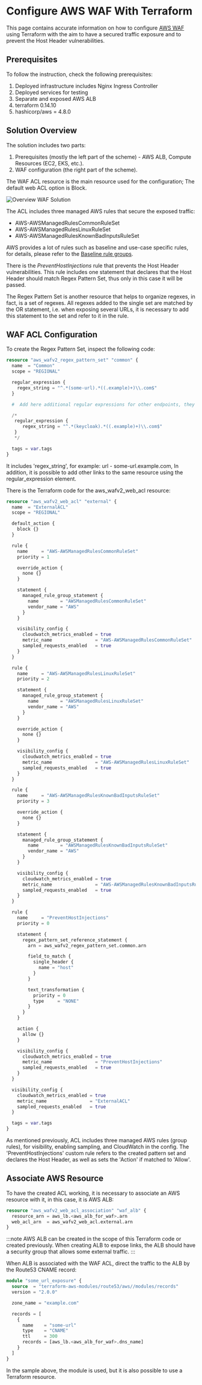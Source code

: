 # Configure AWS WAF With Terraform

<head>
  <link rel="canonical" href="https://docs.kuberocketci.io/docs/operator-guide/infrastructure-providers/aws/waf-tf-configuration/" />
</head>

This page contains accurate information on how to configure [AWS WAF](https://aws.amazon.com/waf/) using Terraform with the aim to have a secured traffic exposure and to prevent the Host Header vulnerabilities.

## Prerequisites

To follow the instruction, check the following prerequisites:

1. Deployed infrastructure includes Nginx Ingress Controller
2. Deployed services for testing
3. Separate and exposed AWS ALB
4. terraform 0.14.10
5. hashicorp/aws = 4.8.0

## Solution Overview

The solution includes two parts:

1. Prerequisites (mostly the left part of the scheme) - AWS ALB, Compute Resources (EC2, EKS, etc.).
2. WAF configuration (the right part of the scheme).

The WAF ACL resource is the main resource used for the configuration; The default web ACL option is Block.

![Overview WAF Solution](../../../assets/operator-guide/waf-configuration.drawio.png)

The ACL includes three managed AWS rules that secure the exposed traffic:

- AWS-AWSManagedRulesCommonRuleSet
- AWS-AWSManagedRulesLinuxRuleSet
- AWS-AWSManagedRulesKnownBadInputsRuleSet

AWS provides a lot of rules such as baseline and use-case specific rules, for details, please refer to the [Baseline rule groups](https://docs.aws.amazon.com/waf/latest/developerguide/aws-managed-rule-groups-baseline.html).

There is the _PreventHostInjections_ rule that prevents the Host Header vulnerabilities. This rule includes one statement that declares that the Host Header should match Regex Pattern Set, thus only in this case it will be passed.

The Regex Pattern Set is another resource that helps to organize regexes, in fact, is a set of regexes. All regexes added to the single set are matched by the OR statement, i.e. when exposing several URLs, it is necessary to add this statement to the set and refer to it in the rule.

## WAF ACL Configuration

To create the Regex Pattern Set, inspect the following code:

```terraform
resource "aws_wafv2_regex_pattern_set" "common" {
  name  = "Common"
  scope = "REGIONAL"

  regular_expression {
    regex_string = "^.*(some-url).*((.example)+)\\.com$"
  }

  #  Add here additional regular expressions for other endpoints, they are merging with OR operator, e.g.

  /*
   regular_expression {
      regex_string = "^.*(keycloak).*((.example)+)\\.com$"
   }
   */

  tags = var.tags
}
```

It includes 'regex_string', for example: url - some-url.example.com,
In addition, it is possible to add other links to the same resource using the regular_expression element.

There is the Terraform code for the aws_wafv2_web_acl resource:

```terraform
resource "aws_wafv2_web_acl" "external" {
  name  = "ExternalACL"
  scope = "REGIONAL"

  default_action {
    block {}
  }

  rule {
    name     = "AWS-AWSManagedRulesCommonRuleSet"
    priority = 1

    override_action {
      none {}
    }

    statement {
      managed_rule_group_statement {
        name        = "AWSManagedRulesCommonRuleSet"
        vendor_name = "AWS"
      }
    }

    visibility_config {
      cloudwatch_metrics_enabled = true
      metric_name                = "AWS-AWSManagedRulesCommonRuleSet"
      sampled_requests_enabled   = true
    }
  }

  rule {
    name     = "AWS-AWSManagedRulesLinuxRuleSet"
    priority = 2

    statement {
      managed_rule_group_statement {
        name        = "AWSManagedRulesLinuxRuleSet"
        vendor_name = "AWS"
      }
    }

    override_action {
      none {}
    }

    visibility_config {
      cloudwatch_metrics_enabled = true
      metric_name                = "AWS-AWSManagedRulesLinuxRuleSet"
      sampled_requests_enabled   = true
    }
  }

  rule {
    name     = "AWS-AWSManagedRulesKnownBadInputsRuleSet"
    priority = 3

    override_action {
      none {}
    }

    statement {
      managed_rule_group_statement {
        name        = "AWSManagedRulesKnownBadInputsRuleSet"
        vendor_name = "AWS"
      }
    }

    visibility_config {
      cloudwatch_metrics_enabled = true
      metric_name                = "AWS-AWSManagedRulesKnownBadInputsRuleSet"
      sampled_requests_enabled   = true
    }
  }

  rule {
    name     = "PreventHostInjections"
    priority = 0

    statement {
      regex_pattern_set_reference_statement {
        arn = aws_wafv2_regex_pattern_set.common.arn

        field_to_match {
          single_header {
            name = "host"
          }
        }

        text_transformation {
          priority = 0
          type     = "NONE"
        }
      }
    }

    action {
      allow {}
    }

    visibility_config {
      cloudwatch_metrics_enabled = true
      metric_name                = "PreventHostInjections"
      sampled_requests_enabled   = true
    }
  }

  visibility_config {
    cloudwatch_metrics_enabled = true
    metric_name                = "ExternalACL"
    sampled_requests_enabled   = true
  }

  tags = var.tags
}
```

As mentioned previously, ACL includes three managed AWS rules (group rules), for visibility, enabling sampling, and CloudWatch in the config.
The 'PreventHostInjections' custom rule refers to the created pattern set and declares the Host Header, as well as sets the 'Action' if matched to 'Allow'.

## Associate AWS Resource

To have the created ACL working, it is necessary to associate an AWS resource with it, in this case, it is AWS ALB:

```terraform
resource "aws_wafv2_web_acl_association" "waf_alb" {
  resource_arn = aws_lb.<aws_alb_for_waf>.arn
  web_acl_arn  = aws_wafv2_web_acl.external.arn
}
```

:::note
  AWS ALB can be created in the scope of this Terraform code or created previously. When creating ALB to expose links, the ALB should have a security group that allows some external traffic.
:::

When ALB is associated with the WAF ACL, direct the traffic to the ALB by the Route53 CNAME record:

```terraform
module "some_url_exposure" {
  source  = "terraform-aws-modules/route53/aws//modules/records"
  version = "2.0.0"

  zone_name = "example.com"

  records = [
    {
      name    = "some-url"
      type    = "CNAME"
      ttl     = 300
      records = [aws_lb.<aws_alb_for_waf>.dns_name]
    }
  ]
}
```

In the sample above, the module is used, but it is also possible to use a Terraform resource.
